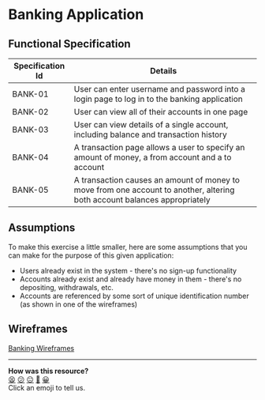 # Banking Application

## Functional Specification

| Specification Id | Details |
|-|-|
| BANK-01 | User can enter username and password into a login page to log in to the banking application
| BANK-02 | User can view all of their accounts in one page
| BANK-03 | User can view details of a single account, including balance and transaction history
| BANK-04 | A transaction page allows a user to specify an amount of money, a from account and a to account
| BANK-05 | A transaction causes an amount of money to move from one account to another, altering both account balances appropriately

## Assumptions

To make this exercise a little smaller, here are some assumptions that you can make for the purpose of this given application:

* Users already exist in the system - there's no sign-up functionality
* Accounts already exist and already have money in them - there's no depositing, withdrawals, etc.
* Accounts are referenced by some sort of unique identification number (as shown in one of the wireframes)

## Wireframes

[Banking Wireframes](banking_wireframe.png)

<!-- BEGIN GENERATED SECTION DO NOT EDIT -->

---

**How was this resource?**  
[😫](https://airtable.com/shrUJ3t7KLMqVRFKR?prefill_Repository=makersacademy%2Fintro-to-testing&prefill_File=phase3%2F04_resources%2Fbanking_specification.md&prefill_Sentiment=😫) [😕](https://airtable.com/shrUJ3t7KLMqVRFKR?prefill_Repository=makersacademy%2Fintro-to-testing&prefill_File=phase3%2F04_resources%2Fbanking_specification.md&prefill_Sentiment=😕) [😐](https://airtable.com/shrUJ3t7KLMqVRFKR?prefill_Repository=makersacademy%2Fintro-to-testing&prefill_File=phase3%2F04_resources%2Fbanking_specification.md&prefill_Sentiment=😐) [🙂](https://airtable.com/shrUJ3t7KLMqVRFKR?prefill_Repository=makersacademy%2Fintro-to-testing&prefill_File=phase3%2F04_resources%2Fbanking_specification.md&prefill_Sentiment=🙂) [😀](https://airtable.com/shrUJ3t7KLMqVRFKR?prefill_Repository=makersacademy%2Fintro-to-testing&prefill_File=phase3%2F04_resources%2Fbanking_specification.md&prefill_Sentiment=😀)  
Click an emoji to tell us.

<!-- END GENERATED SECTION DO NOT EDIT -->

